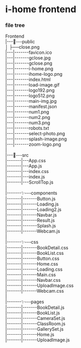 # i-home frontend


### file tree

Frontend <br/>
|---🎈---public <br/>
│   ├──close.png <br/>
|---|-------favicon.ico <br/>
|---|-------gclose.jpg <br/>
|---|-------gclose.png <br/>
|---|-------i-home.png <br/>
|---|-------ihome-logo.png <br/>
|---|-------index.html <br/>
|---|-------load-image.gif <br/>
|---|-------logo192.png <br/>
|---|-------logo512.png <br/>
|---|-------main-img.jpg <br/>
|---|-------manifest.json <br/>
|---|-------num1.png <br/>
|---|-------num2.png <br/>
|---|-------num3.png <br/>
|---|-------robots.txt <br/>
|---|-------select-photo.png <br/>
|---|-------splash-image.png <br/>
|---|-------zoom-logo.png <br/>
|<br/>
|---🎈---src <br/>
|-------|---App.css <br/>
|-------|---App.js <br/>
|-------|---index.css <br/>
|-------|---index.js <br/>
|-------|---ScrollTop.js <br/>
|<br/>
|-------✨---components <br/>
|-------|-------Button.js <br/>
|-------|-------Loading.js <br/>
|-------|-------Loading2.js <br/>
|-------|-------Navbar.js <br/>
|-------|-------Result.js <br/>
|-------|-------Splash.js <br/>
|-------|-------Webcam.js <br/>
|<br/>
|-------✨---css <br/>
|-------|-------BookDetail.css <br/>
|-------|-------BookList.css <br/>
|-------|-------Button.css <br/>
|-------|-------Home.css <br/>
|-------|-------Loading.css <br/>
|-------|-------Main.css <br/>
|-------|-------Navbar.css <br/>
|-------|-------UploadImage.css <br/>
|-------|-------Webcam.css <br/>
|<br/>
|-------✨---pages <br/>
|-------|-------BookDetail.js <br/>
|-------|-------BookList.js <br/>
|-------|-------CameraSet.js <br/>
|-------|-------ClassRoom.js <br/>
|-------|-------GallerySet.js <br/>
|-------|-------Home.js <br/>
|-------|-------UploadImage.js <br/>
